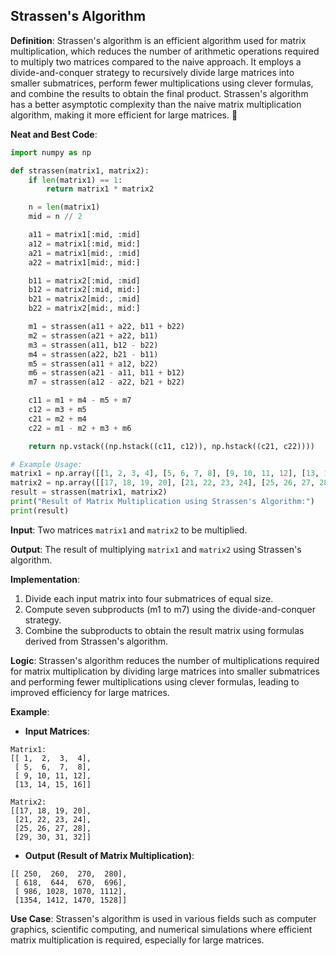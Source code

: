 ## Strassen's Algorithm

**Definition**: Strassen's algorithm is an efficient algorithm used for matrix multiplication, which reduces the number of arithmetic operations required to multiply two matrices compared to the naive approach. It employs a divide-and-conquer strategy to recursively divide large matrices into smaller submatrices, perform fewer multiplications using clever formulas, and combine the results to obtain the final product. Strassen's algorithm has a better asymptotic complexity than the naive matrix multiplication algorithm, making it more efficient for large matrices. 🧮

**Neat and Best Code**:
```python
import numpy as np

def strassen(matrix1, matrix2):
    if len(matrix1) == 1:
        return matrix1 * matrix2

    n = len(matrix1)
    mid = n // 2

    a11 = matrix1[:mid, :mid]
    a12 = matrix1[:mid, mid:]
    a21 = matrix1[mid:, :mid]
    a22 = matrix1[mid:, mid:]

    b11 = matrix2[:mid, :mid]
    b12 = matrix2[:mid, mid:]
    b21 = matrix2[mid:, :mid]
    b22 = matrix2[mid:, mid:]

    m1 = strassen(a11 + a22, b11 + b22)
    m2 = strassen(a21 + a22, b11)
    m3 = strassen(a11, b12 - b22)
    m4 = strassen(a22, b21 - b11)
    m5 = strassen(a11 + a12, b22)
    m6 = strassen(a21 - a11, b11 + b12)
    m7 = strassen(a12 - a22, b21 + b22)

    c11 = m1 + m4 - m5 + m7
    c12 = m3 + m5
    c21 = m2 + m4
    c22 = m1 - m2 + m3 + m6

    return np.vstack((np.hstack((c11, c12)), np.hstack((c21, c22))))

# Example Usage:
matrix1 = np.array([[1, 2, 3, 4], [5, 6, 7, 8], [9, 10, 11, 12], [13, 14, 15, 16]])
matrix2 = np.array([[17, 18, 19, 20], [21, 22, 23, 24], [25, 26, 27, 28], [29, 30, 31, 32]])
result = strassen(matrix1, matrix2)
print("Result of Matrix Multiplication using Strassen's Algorithm:")
print(result)
```

**Input**: Two matrices `matrix1` and `matrix2` to be multiplied.

**Output**: The result of multiplying `matrix1` and `matrix2` using Strassen's algorithm.

**Implementation**:
1. Divide each input matrix into four submatrices of equal size.
2. Compute seven subproducts (m1 to m7) using the divide-and-conquer strategy.
3. Combine the subproducts to obtain the result matrix using formulas derived from Strassen's algorithm.

**Logic**: Strassen's algorithm reduces the number of multiplications required for matrix multiplication by dividing large matrices into smaller submatrices and performing fewer multiplications using clever formulas, leading to improved efficiency for large matrices.

**Example**: 
- **Input Matrices**:
```
Matrix1:
[[ 1,  2,  3,  4],
 [ 5,  6,  7,  8],
 [ 9, 10, 11, 12],
 [13, 14, 15, 16]]

Matrix2:
[[17, 18, 19, 20],
 [21, 22, 23, 24],
 [25, 26, 27, 28],
 [29, 30, 31, 32]]

```
- **Output (Result of Matrix Multiplication)**: 
```
[[ 250,  260,  270,  280],
 [ 618,  644,  670,  696],
 [ 986, 1028, 1070, 1112],
 [1354, 1412, 1470, 1528]]
```

**Use Case**: Strassen's algorithm is used in various fields such as computer graphics, scientific computing, and numerical simulations where efficient matrix multiplication is required, especially for large matrices.
